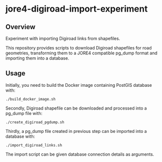 # jore4-digiroad-import-experiment

## Overview

Experiment with importing Digiroad links from shapefiles.

This repository provides scripts to download Digiroad shapefiles for road geometries, transforming them to a JORE4 compatible pg_dump format and importing them into a database. 

## Usage

Initially, you need to build the Docker image containing PostGIS database with:

```
./build_docker_image.sh
```

Secondly, Digiroad shapefile can be downloaded and processed into a pg_dump file with:

```
./create_digiroad_pgdump.sh
```

Thirdly, a pg_dump file created in previous step can be imported into a database with:

```
./import_digiroad_links.sh
```

The import script can be given database connection details as arguments.
